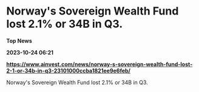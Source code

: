# Norway's Sovereign Wealth Fund lost 2.1% or 34B in Q3.
**Top News**

**2023-10-24 06:21**

**https://www.ainvest.com/news/norway-s-sovereign-wealth-fund-lost-2-1-or-34b-in-q3-23101000ccba1821ee9e6feb/**

Norway's Sovereign Wealth Fund lost 2.1% or 34B in Q3.